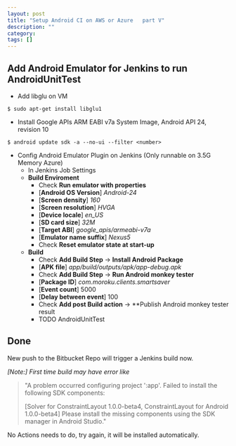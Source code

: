 ```yaml
---
layout: post
title: "Setup Android CI on AWS or Azure   part V"
description: ""
category: 
tags: []
---
```

## Add Android Emulator for Jenkins to run AndroidUnitTest

* Add libglu on VM

```
$ sudo apt-get install libglu1
```

* Install 
Google APIs ARM EABI v7a System Image, Android API 24, revision 10

```
$ android update sdk -a --no-ui --filter <number>
```

* Config Android Emulator Plugin on Jenkins (Only runnable on 3.5G Memory Azure)
	* In Jenkins Job Settings
	* **Build Enviroment** 
		* Check **Run emulator with properties**
		* [**Android OS Version**] *Android-24*
		* [**Screen density**] *160*
		* [**Screen resolution**] *HVGA*
		* [**Device locale**] *en_US*
		* [**SD card size**] *32M*
		* [**Target ABI**] *google_apis/armeabi-v7a*
		* [**Emulator name suffix**] *Nexus5*
		* Check **Reset emulator state at start-up**
	* **Build**
		* Check **Add Build Step** -> **Install Android Package**
		* [**APK file**] *app/build/outputs/apk/app-debug.apk*
		* Check **Add Build Step** -> **Run Android monkey tester**
		* [**Package ID**] *com.moroku.clients.smartsaver*
		* [**Event count**] 5000
		* [**Delay between event**] 100
		* Check **Add post Build action** -> **Publish Android monkey tester result
		* TODO AndroidUnitTest



## Done
New push to the Bitbucket Repo will trigger a Jenkins build now.

*[Note:] First time build may have error like*

> "A problem occurred configuring project ':app'.
> Failed to install the following SDK components:
> 
>   [Solver for ConstraintLayout 1.0.0-beta4, ConstraintLayout for Android 1.0.0-beta4]
  Please install the missing components using the SDK manager in Android Studio."


No Actions needs to do, try again, it will be installed automatically.